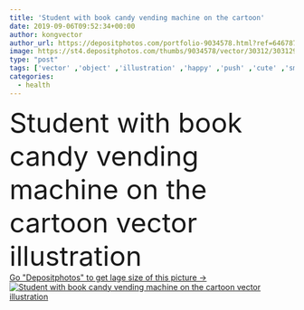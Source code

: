 ```yaml
---
title: 'Student with book candy vending machine on the cartoon'
date: 2019-09-06T09:52:34+00:00
author: kongvector
author_url: https://depositphotos.com/portfolio-9034578.html?ref=64678756
image: https://st4.depositphotos.com/thumbs/9034578/vector/30312/303129022/api_thumb_450.jpg?forcejpeg=true
type: "post"
tags: ['vector' ,'object' ,'illustration' ,'happy' ,'push' ,'cute' ,'smile' ,'food' ,'snack' ,'plastic' ,'cartoon' ,'funny' ,'machine' ,'character' ,'emotion' ,'expression' ,'candy' ,'school' ,'smart' ,'shelf' ,'book' ,'education' ,'junk' ,'study' ,'chocolate' ,'clever' ,'student' ,'skill' ,'automated' ,'automatic' ,'coin' ,'confectionery' ,'mascot' ,'dispenser' ,'consumer' ,'learner' ,'emoticon' ,'diabetes' ,'vending' ,'geek' ,'junk food' ,'Chocolate Bar' ,'peanut butter' ,'chocolate cookie' ,'snack food' ,'salty food' ,'vending machine' ,'bad health' ,'potat' ,'potato chip bagfood' ]
categories: 
  - health
---
```

<div aling="center">
            <font size="60"> Student with book candy vending machine on the cartoon vector illustration</font>   
</div>
<div>
    <a href='https://st4.depositphotos.com/thumbs/9034578/vector/30312/303129022/api_thumb_450.jpg?forcejpeg=true?ref=64678756' target=_blank > Go "Depositphotos" to get lage size of this picture ->
        <img href='https://st4.depositphotos.com/thumbs/9034578/vector/30312/303129022/api_thumb_450.jpg?forcejpeg=true?ref=64678756' src='https://st4.depositphotos.com/9034578/30312/v/950/depositphotos_303129022-stock-illustration-student-with-book-candy-vending.jpg?forcejpeg=true' alt='Student with book candy vending machine on the cartoon vector illustration' >
    </a>
</div>
